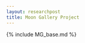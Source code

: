 ```yaml
---
layout: researchpost
title: Moon Gallery Project
---
```


<style>
  #mg {
    background-color: black;
    color: white}
</style>
<div>
	{% include MG_base.md %}
</div>